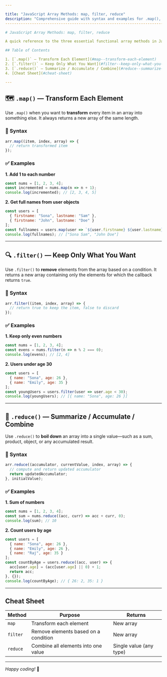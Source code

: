 ```yaml
---

title: "JavaScript Array Methods: map, filter, reduce"
description: "Comprehensive guide with syntax and examples for .map(), .filter(), and .reduce()"
------------------------------------------------------------------------------------------------

# JavaScript Array Methods: map, filter, reduce

A quick reference to the three essential functional array methods in JavaScript—**map**, **filter**, and **reduce**—along with syntax, examples, and when to use each.

## Table of Contents

1. [`.map()` — Transform Each Element](#map--transform-each-element)
2. [`.filter()` — Keep Only What You Want](#filter--keep-only-what-you-want)
3. [`.reduce()` — Summarize / Accumulate / Combine](#reduce--summarize--accumulate--combine)
4. [Cheat Sheet](#cheat-sheet)

---
```


## 🗺️ `.map()` — Transform Each Element

Use `.map()` when you want to **transform** every item in an array into something else. It always returns a new array of the same length.

### 🔧 Syntax

```js
arr.map((item, index, array) => {
  // return transformed item
});
```

### ✅ Examples

**1. Add 1 to each number**

```js
const nums = [1, 2, 3, 4];
const incremented = nums.map(n => n + 1);
console.log(incremented); // [2, 3, 4, 5]
```

**2. Get full names from user objects**

```js
const users = [
  { firstname: "Sona", lastname: "Sam" },
  { firstname: "John", lastname: "Doe" }
];
const fullnames = users.map(user => `${user.firstname} ${user.lastname}`);
console.log(fullnames); // ["Sona Sam", "John Doe"]
```

---

## 🔍 `.filter()` — Keep Only What You Want

Use `.filter()` to **remove** elements from the array based on a condition. It returns a new array containing only the elements for which the callback returns `true`.

### 🔧 Syntax

```js
arr.filter((item, index, array) => {
  // return true to keep the item, false to discard
});
```

### ✅ Examples

**1. Keep only even numbers**

```js
const nums = [1, 2, 3, 4];
const evens = nums.filter(n => n % 2 === 0);
console.log(evens); // [2, 4]
```

**2. Users under age 30**

```js
const users = [
  { name: "Sona", age: 26 },
  { name: "Emily", age: 35 }
];
const youngUsers = users.filter(user => user.age < 30);
console.log(youngUsers); // [{ name: "Sona", age: 26 }]
```

---

## 🧮 `.reduce()` — Summarize / Accumulate / Combine

Use `.reduce()` to **boil down** an array into a single value—such as a sum, product, object, or any accumulated result.

### 🔧 Syntax

```js
arr.reduce((accumulator, currentValue, index, array) => {
  // compute and return updated accumulator
  return updatedAccumulator;
}, initialValue);
```

### ✅ Examples

**1. Sum of numbers**

```js
const nums = [1, 2, 3, 4];
const sum = nums.reduce((acc, curr) => acc + curr, 0);
console.log(sum); // 10
```

**2. Count users by age**

```js
const users = [
  { name: "Sona", age: 26 },
  { name: "Emily", age: 26 },
  { name: "Raj", age: 35 }
];
const countByAge = users.reduce((acc, user) => {
  acc[user.age] = (acc[user.age] || 0) + 1;
  return acc;
}, {});
console.log(countByAge); // { 26: 2, 35: 1 }
```

---

## Cheat Sheet

| Method   | Purpose                              | Returns                 |
| -------- | ------------------------------------ | ----------------------- |
| `map`    | Transform each element               | New array               |
| `filter` | Remove elements based on a condition | New array               |
| `reduce` | Combine all elements into one value  | Single value (any type) |

---

*Happy coding!* 🚀
